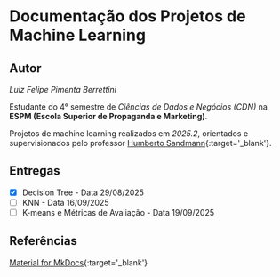 # Documentação dos Projetos de Machine Learning

## Autor

*Luiz Felipe Pimenta Berrettini*

Estudante do 4° semestre de *Ciências de Dados e Negócios (CDN)* na **ESPM (Escola Superior de Propaganda e Marketing)**. 

Projetos de machine learning realizados em *2025.2*, orientados e supervisionados pelo professor [Humberto Sandmann](https://github.com/hsandmann){:target='_blank'}.


## Entregas

- [X] Decision Tree - Data 29/08/2025
- [ ] KNN - Data 16/09/2025
- [ ] K-means e Métricas de Avaliação - Data 19/09/2025

## Referências

[Material for MkDocs](https://squidfunk.github.io/mkdocs-material/reference/){:target='_blank'}